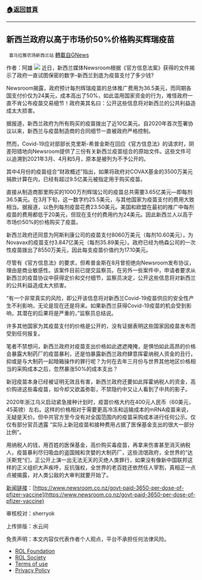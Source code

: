 ###  [:house:返回首頁](https://github.com/ourhimalayas/txt)
---


## 新西兰政府以高于市场价50%价格购买辉瑞疫苗
` 喜马拉雅农场新西兰站` [轉載自GNews](https://gnews.org/zh-hans/1952300/)

作者：阿雄
![](https://assets.gnews.org/wp-content/uploads/2022/02/酷翻组1-2.png)
近日，新西兰媒体Newsroom根据《官方信息法案》获得的文件揭示了政府一直试图保密的数字–新西兰到底为疫苗支付了多少钱?

Newsroom揭露，政府预计每剂辉瑞疫苗的总体推广费用为36.5美元，而同期各国支付价仅为24美元，成本高出了50%，如此滥用国家资金的行为，难怪政府一直不肯公布疫苗交易细节！政府美其名曰：公开这些信息将对新西兰的公共利益造成太大损害。

据报道，新西兰政府为所有购买的疫苗拨出了近10亿美元。自2020年首次签署协议以来，新西兰与疫苗制造商的合同细节一直被政府严格控制。

然而，Covid-19应对部部长克里斯-希普金斯在回应《官方信息法》的请求时，阴差阳错地向Newsroom提供了三份有关新西兰疫苗组合的原始文件。这些文件可以追溯到2021年3月、4月和5月，原本是被列为不予公开的。

其中4月份的疫苗组合“财政概述”指出，如果将政府对COVAX基金的3500万美元捐款计算在内，已经有超过9.5亿美元被指定用于购买疫苗。

直接从制造商那里购买的1000万剂辉瑞公司的疫苗总共需要3.65亿美元—即每剂36.5美元。在3月下旬，这一数字约25.5美元，与其他国家为疫苗支付的费用大致相当。据报道，以色列每剂疫苗花费23.50美元。美国和欧盟在最初的推广中每剂疫苗的费用都低于20美元，但现在支付的费用约为24美元。因此新西兰人以高于市场价50%的价格购买了疫苗。

新西兰政府还同意为阿斯利康公司的疫苗支付8060万美元（每剂10.60美元），为Novavax的疫苗支付3.847亿美元（每剂35.89美元）。政府已经为杨森公司的一次性疫苗拨出了8550万美元，因此每支疫苗价值约为17.10美元。

尽管有《官方信息法》的要求，但希普金斯在8月曾拒绝向Newsroom发布协议，理由是商业敏感性。该案件目前已提交监察员。在另外一些案件中，申请者要求从新西兰的疫苗协议中获得定价和交付细节，监察员决定，公开这些信息将对新西兰的公共利益造成太大损害。

“有一个非常真实的风险，即公开该信息将对新西兰Covid-19疫苗供应的安全性产生不利影响，无论是现在还是将来。如果新西兰获得Covid-19疫苗的机会受到影响，其潜在的后果将是严重的，”监察员总结说。

许多其他国家为其疫苗支付的价格是公开的，没有证据表明这些国家因疫苗发布而受到任何报复。

笔者不禁想问，新西兰政府对疫苗支出价格如此遮遮掩掩，是惧怕如此高昂的价格会暴露大制药厂的疫苗暴利，还是怕暴露新西兰政府肆意挥霍纳税人资金的丑行，抑或是与大制药一起暗箱操作的罪行呢？为何在去年三月份与世界其他地区价格相当的采购成本之后，忽然暴涨50%的成本支出？

新冠疫苗本身已经被证明无效且有害，新西兰政府还要如此挥霍纳税人的资金，高价购进这些毒疫苗，如今却又欲盖弥彰，不禁隐约中又让人看到了中共的影子。

2020年浙江乌义启动紧急接种计划时，疫苗价格大约在400元人民币（60美元，45英镑）左右。这样的价格相对于需要更高冷冻和运输成本的mRNA疫苗来说，无疑是天价。但中共官方至今没有对全国范围内的疫苗采购成本进行任何公示。仅仅有部分官员透露 “实际上新冠疫苗和接种费用占据了医保基金支出的很大一部分比例“。

用纳税人的钱，用百姓的医保基金，高价购买毒疫苗，再拿来伤害甚至消灭纳税人，疫苗暴利尽归吸血的盗国贼和贪婪的大制药厂，这些流氓政府，全世界的“达沃斯党“们，正公开上演一出无法无天的灭绝人类罪行，如果没有像新中国联邦这样的正义组织大声疾呼，反抗强权，全世界的老百姓还依然任人宰割，真相正一点点被揭露，对人类公敌的大审判就要开始了。

[新闻链接](https://www.newsroom.co.nz/govt-paid-3650-per-dose-of-pfizer-vaccine)：[https://www.newsroom.co.nz/govt-paid-3650-per-dose-of-pfizer-vaccine](https://www.newsroom.co.nz/govt-paid-3650-per-dose-of-pfizer-vaccine)

审核校对：sherryok

上传排版：水云间

 

免责声明：本文内容仅代表作者个人观点，平台不承担任何法律风险。

- [ROL Foundation](https://rolfoundation.org/)
- [ROL Society](https://rolsociety.org/)
- [Terms of use](https://gnews.org/terms-of-use-3/)
- [Privacy Policy](https://gnews.org/privacy-policy/)
